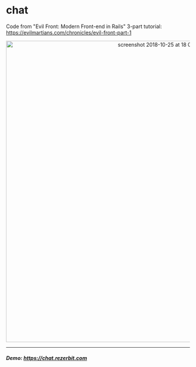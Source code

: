 # chat

Code from "Evil Front: Modern Front-end in Rails" 3-part tutorial: https://evilmartians.com/chronicles/evil-front-part-1

<p align="center">
  <img width="825" alt="screenshot 2018-10-25 at 18 00 41" src="https://user-images.githubusercontent.com/5486935/47502201-a1658a80-d880-11e8-8fc0-b6a4a42bd7d2.png">
</p>  

---

##### Demo: https://chat.rezerbit.com